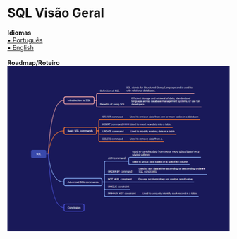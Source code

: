 # SQL Visão Geral

<b>Idiomas</b>
<br>
<a href="/sql_en-us.md">• Português</a>
<br>
<a href="#">• English</a>
<br><br>
<b>Roadmap/Roteiro</b>
<br>
<img src="https://github.com/leostella97/sql-overview/blob/main/img/sql_mental-map.png?raw=true">